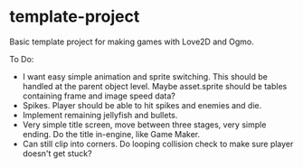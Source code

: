 # template-project
Basic template project for making games with Love2D and Ogmo.

To Do:
- I want easy simple animation and sprite switching. This should be handled at the parent object level. Maybe asset.sprite should be tables containing frame and image speed data?
- Spikes. Player should be able to hit spikes and enemies and die.
- Implement remaining jellyfish and bullets.
- Very simple title screen, move between three stages, very simple ending. Do the title in-engine, like Game Maker.
- Can still clip into corners. Do looping collision check to make sure player doesn't get stuck?